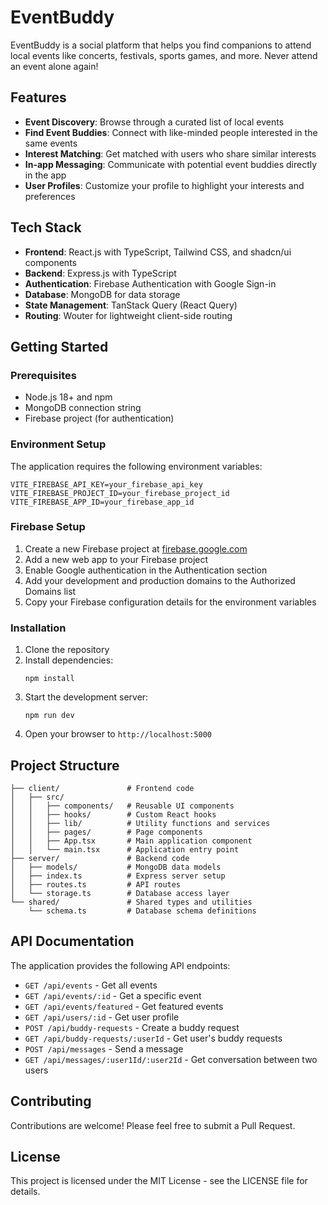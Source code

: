 # EventBuddy

EventBuddy is a social platform that helps you find companions to attend local events like concerts, festivals, sports games, and more. Never attend an event alone again!

## Features

- **Event Discovery**: Browse through a curated list of local events
- **Find Event Buddies**: Connect with like-minded people interested in the same events
- **Interest Matching**: Get matched with users who share similar interests
- **In-app Messaging**: Communicate with potential event buddies directly in the app
- **User Profiles**: Customize your profile to highlight your interests and preferences

## Tech Stack

- **Frontend**: React.js with TypeScript, Tailwind CSS, and shadcn/ui components
- **Backend**: Express.js with TypeScript
- **Authentication**: Firebase Authentication with Google Sign-in
- **Database**: MongoDB for data storage
- **State Management**: TanStack Query (React Query)
- **Routing**: Wouter for lightweight client-side routing

## Getting Started

### Prerequisites

- Node.js 18+ and npm
- MongoDB connection string
- Firebase project (for authentication)

### Environment Setup

The application requires the following environment variables:

```
VITE_FIREBASE_API_KEY=your_firebase_api_key
VITE_FIREBASE_PROJECT_ID=your_firebase_project_id
VITE_FIREBASE_APP_ID=your_firebase_app_id
```

### Firebase Setup

1. Create a new Firebase project at [firebase.google.com](https://console.firebase.google.com/)
2. Add a new web app to your Firebase project
3. Enable Google authentication in the Authentication section
4. Add your development and production domains to the Authorized Domains list
5. Copy your Firebase configuration details for the environment variables

### Installation

1. Clone the repository
2. Install dependencies:
   ```
   npm install
   ```
3. Start the development server:
   ```
   npm run dev
   ```
4. Open your browser to `http://localhost:5000`

## Project Structure

```
├── client/               # Frontend code
│   ├── src/
│   │   ├── components/   # Reusable UI components
│   │   ├── hooks/        # Custom React hooks
│   │   ├── lib/          # Utility functions and services
│   │   ├── pages/        # Page components
│   │   ├── App.tsx       # Main application component
│   │   └── main.tsx      # Application entry point
├── server/               # Backend code
│   ├── models/           # MongoDB data models
│   ├── index.ts          # Express server setup
│   ├── routes.ts         # API routes
│   └── storage.ts        # Database access layer
└── shared/               # Shared types and utilities
    └── schema.ts         # Database schema definitions
```

## API Documentation

The application provides the following API endpoints:

- `GET /api/events` - Get all events
- `GET /api/events/:id` - Get a specific event
- `GET /api/events/featured` - Get featured events
- `GET /api/users/:id` - Get user profile
- `POST /api/buddy-requests` - Create a buddy request
- `GET /api/buddy-requests/:userId` - Get user's buddy requests
- `POST /api/messages` - Send a message
- `GET /api/messages/:user1Id/:user2Id` - Get conversation between two users

## Contributing

Contributions are welcome! Please feel free to submit a Pull Request.

## License

This project is licensed under the MIT License - see the LICENSE file for details.